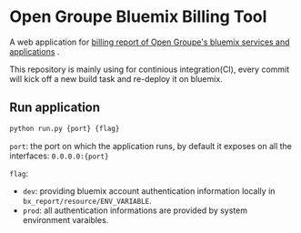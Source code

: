 # Open Groupe Bluemix Billing Tool

A web application for [billing report of Open Groupe's bluemix services and applications](https://open-bluemix-dashboard.eu-gb.mybluemix.net/)
.

This repository is mainly using for continious integration(CI), every commit will kick off a new build task and re-deploy it on bluemix.

## Run application
```python
python run.py {port} {flag}
```
`port`: the port on which the application runs, by default it exposes on all the interfaces: `0.0.0.0:{port}`

`flag`: 
* `dev`: providing bluemix account authentication information locally in `bx_report/resource/ENV_VARIABLE`. 
* `prod`: all authentication informations are provided by system environment varaibles.
